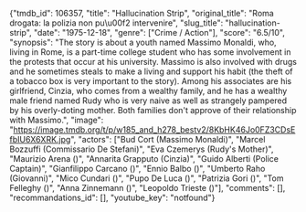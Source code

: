 {"tmdb_id": 106357, "title": "Hallucination Strip", "original_title": "Roma drogata: la polizia non pu\u00f2 intervenire", "slug_title": "hallucination-strip", "date": "1975-12-18", "genre": ["Crime / Action"], "score": "6.5/10", "synopsis": "The story is about a youth named Massimo Monaldi, who, living in Rome, is a part-time college student who has some involvement in the protests that occur at his university. Massimo is also involved with drugs and he sometimes steals to make a living and support his habit (the theft of a tobacco box is very important to the story). Among his associates are his girlfriend, Cinzia, who comes from a wealthy family, and he has a wealthy male friend named Rudy who is very naive as well as strangely pampered by his overly-doting mother. Both families don't approve of their relationship with Massimo.", "image": "https://image.tmdb.org/t/p/w185_and_h278_bestv2/8KbHK46Jo0FZ3CDsEfbIU6X6XRK.jpg", "actors": ["Bud Cort (Massimo Monaldi)", "Marcel Bozzuffi (Commissario De Stefani)", "Eva Czemerys (Rudy's Mother)", "Maurizio Arena ()", "Annarita Grapputo (Cinzia)", "Guido Alberti (Police Captain)", "Gianfilippo Carcano ()", "Ennio Balbo ()", "Umberto Raho (Giovanni)", "Mico Cundari ()", "Pupo De Luca ()", "Patrizia Gori ()", "Tom Felleghy ()", "Anna Zinnemann ()", "Leopoldo Trieste ()"], "comments": [], "recommandations_id": [], "youtube_key": "notfound"}